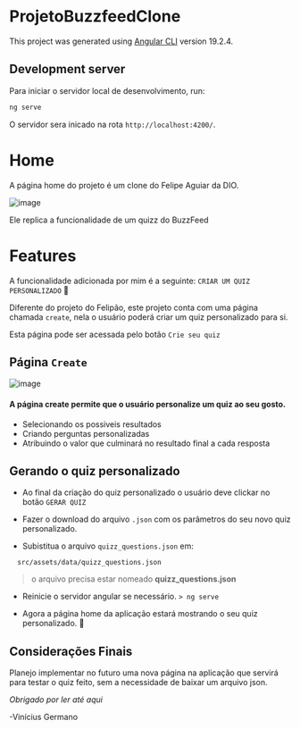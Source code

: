 # ProjetoBuzzfeedClone

This project was generated using [Angular CLI](https://github.com/angular/angular-cli) version 19.2.4.

## Development server

Para iniciar o servidor local de desenvolvimento, run:
 
```bash
ng serve
```

O servidor sera inicado na rota `http://localhost:4200/`. 

# Home

A página home do projeto é um clone do Felipe Aguiar da DIO.

![image](https://github.com/user-attachments/assets/20f0e98b-69d3-4647-9d66-bedb1705e575)


Ele replica a funcionalidade de um quizz do BuzzFeed

# Features

A funcionalidade adicionada por mim é a seguinte: `CRIAR UM QUIZ PERSONALIZADO` 🤯

Diferente do projeto do Felipão, este projeto conta com uma página chamada `create`, nela o usuário poderá criar um quiz personalizado para si.

Esta página pode ser acessada pelo botão `Crie seu quiz`

## Página `Create`

![image](https://github.com/user-attachments/assets/f84d2eff-1136-48ca-850b-318bd15cc3f3)


#### A página create permite que o usuário personalize um quiz ao seu gosto.

- Selecionando os possiveis resultados
- Criando perguntas personalizadas
- Atribuindo o valor que culminará no resultado final a cada resposta

## Gerando o quiz personalizado

- Ao final da criação do quiz personalizado o usuário deve clickar no botão `GERAR QUIZ`
- Fazer o download do arquivo `.json` com os parâmetros do seu novo quiz personalizado.

- Subistitua o arquivo `quizz_questions.json` em:
```
  src/assets/data/quizz_questions.json
```
>o arquivo precisa estar nomeado **quizz_questions.json**

- Reinicie o servidor angular se necessário. `> ng serve`

- Agora a página home da aplicação estará mostrando o seu quiz personalizado. 🤩
  
## Considerações Finais

Planejo implementar no futuro uma nova página na aplicação que servirá para testar o quiz feito, sem a necessidade de baixar um arquivo json.

*Obrigado por ler até aqui*

-Vinícius Germano
